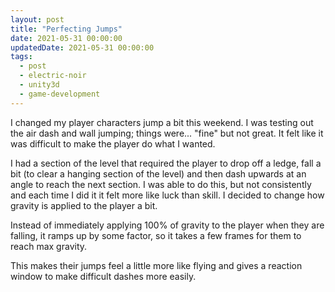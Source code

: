 ```yaml
---
layout: post
title: "Perfecting Jumps"
date: 2021-05-31 00:00:00
updatedDate: 2021-05-31 00:00:00
tags:
  - post
  - electric-noir
  - unity3d
  - game-development
---
```


I changed my player characters jump a bit this weekend. I was testing out the air dash and wall jumping; things were... "fine" but not great. It felt like it was difficult to make the player do what I wanted.

I had a section of the level that required the player to drop off a ledge, fall a bit (to clear a hanging section of the level) and then dash upwards at an angle to reach the next section. I was able to do this, but not consistently and each time I did it it felt more like luck than skill. I decided to change how gravity is applied to the player a bit.

Instead of immediately applying 100% of gravity to the player when they are falling, it ramps up by some factor, so it takes a few frames for them to reach max gravity.

This makes their jumps feel a little more like flying and gives a reaction window to make difficult dashes more easily.
